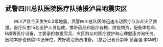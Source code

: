 ## 武警四川总队医院医疗队驰援泸县地震灾区
　　四川泸县今天发生6.0级地震，武警四川总队医院迅速出动医疗队奔赴灾区救援。医疗队由15名医护人员组成，携带药品和医疗器械、防疫物资，配备体检车、B超等医疗设备，主要承担救援官兵、灾区群众的医疗救护和心理健康咨询任务。医院本部也预留20张床位，做好收治伤员准备。（总台记者孙崇峰 彭鑫强 李华时）

